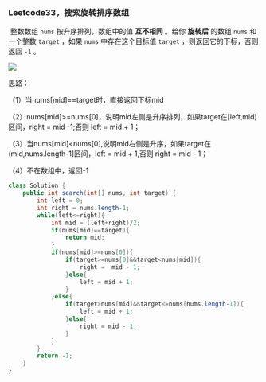 ### Leetcode33，搜索旋转排序数组

​		整数数组 `nums` 按升序排列，数组中的值 **互不相同** 。给你 **旋转后** 的数组 `nums` 和一个整数 `target` ，如果 `nums` 中存在这个目标值 `target` ，则返回它的下标，否则返回 `-1` 。

![](https://img-blog.csdnimg.cn/d89aed932e1048aab355d10e31f97b31.jpg?x-oss-process=image/watermark,type_ZHJvaWRzYW5zZmFsbGJhY2s,shadow_50,text_Q1NETiBAdG9tY2F0MzMzMzMz,size_20,color_FFFFFF,t_70,g_se,x_16#pic_center)

思路：

（1）当nums[mid]==target时，直接返回下标mid

（2）nums[mid]>=nums[0]，说明mid左侧是升序排列，如果target在[left,mid)区间，right = mid -1;否则 left = mid + 1；

（3）当nums[mid]<nums[0],说明mid右侧是升序，如果target在(mid,nums.length-1]区间，left = mid + 1,否则 right = mid - 1；

（4）不在数组中，返回-1

```java
class Solution {
    public int search(int[] nums, int target) {
        int left = 0;
        int right = nums.length-1;
        while(left<=right){
            int mid = (left+right)/2;
            if(nums[mid]==target){
                return mid;
            }
            if(nums[mid]>=nums[0]){
                if(target>=nums[0]&&target<nums[mid]){
                    right =  mid - 1;
                }else{
                    left = mid + 1;
                }
            }else{
                if(target>nums[mid]&&target<=nums[nums.length-1]){
                    left = mid + 1;
                }else{
                    right = mid - 1;
                }
            }
        }
        return -1;
    }
}
```

